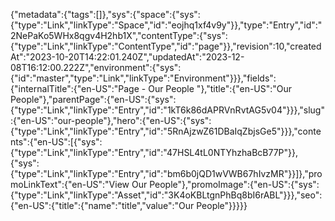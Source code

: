 {"metadata":{"tags":[]},"sys":{"space":{"sys":{"type":"Link","linkType":"Space","id":"eojhq1xf4v9y"}},"type":"Entry","id":"2NePaKo5WHx8qgv4H2hb1X","contentType":{"sys":{"type":"Link","linkType":"ContentType","id":"page"}},"revision":10,"createdAt":"2023-10-20T14:22:01.240Z","updatedAt":"2023-12-08T16:12:00.222Z","environment":{"sys":{"id":"master","type":"Link","linkType":"Environment"}}},"fields":{"internalTitle":{"en-US":"Page - Our People "},"title":{"en-US":"Our People"},"parentPage":{"en-US":{"sys":{"type":"Link","linkType":"Entry","id":"1kT6k86dAPRVnRvtAG5v04"}}},"slug":{"en-US":"our-people"},"hero":{"en-US":{"sys":{"type":"Link","linkType":"Entry","id":"5RnAjzwZ61DBaIqZbjsGe5"}}},"contents":{"en-US":[{"sys":{"type":"Link","linkType":"Entry","id":"47HSL4tL0NTYhzhaBcB77P"}},{"sys":{"type":"Link","linkType":"Entry","id":"bm6b0jQD1wVWB67hIvzMR"}}]},"promoLinkText":{"en-US":"View Our People"},"promoImage":{"en-US":{"sys":{"type":"Link","linkType":"Asset","id":"3K4oKBLtgnPhBq8bI6rABL"}}},"seo":{"en-US":{"title":{"name":"title","value":"Our People"}}}}}